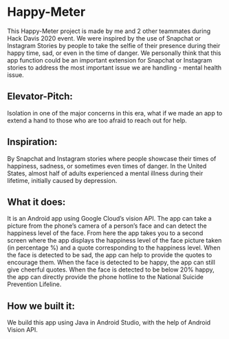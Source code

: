 # Happy-Meter
This Happy-Meter project is made by me and 2 other teammates during Hack Davis 2020 event. We were inspired by the use of Snapchat or Instagram Stories by people to take the selfie of their presence during their happy time, sad, or even in the time of danger. We personally think that this app function could be an important extension for Snapchat or Instagram stories to address the most important issue we are handling - mental health issue.
## Elevator-Pitch:
Isolation in one of the major concerns in this era, what if we made an app to extend a hand to those who are too afraid to reach out for help.
## Inspiration:
By Snapchat and Instagram stories where people showcase their times of happiness, sadness, or sometimes even times of danger. In the United States, almost half of adults experienced a mental illness during their lifetime, initially caused by depression.
## What it does:
It is an Android app using Google Cloud’s vision API. The app can take a picture from the phone’s camera of a person’s face and can detect the happiness level of the face. From here the app takes you to a second screen where the app displays the happiness level of the face picture taken (in percentage %) and a quote corresponding to the happiness level.
When the face is detected to be sad, the app can help to provide the quotes to encourage them. When the face is detected to be happy, the app can still give cheerful quotes. When the face is detected to be below 20% happy, the app can directly provide the phone hotline to the National Suicide Prevention Lifeline.
## How we built it:
We build this app using Java in Android Studio, with the help of Android Vision API.
